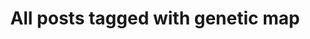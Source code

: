 ---
layout: tag
title: "All posts tagged with genetic map"
permalink: /weblog/tags/genetic-map/
taxonomy: genetic map
---